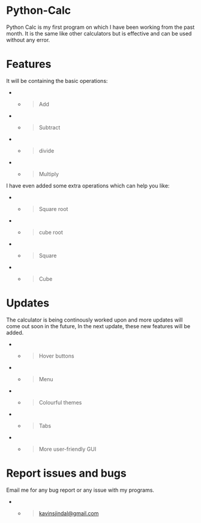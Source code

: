 # Python-Calc
Python Calc is my first program on which I have been working from the past month. It is the same like other calculators but is effective and can be used without any error. 

# Features

It will be containing the basic operations:

- - > Add
- - > Subtract
- - > divide
- - > Multiply

I have even added some extra operations which can help you like:

- - > Square root
- - > cube root
- - > Square
- - > Cube

# Updates

The calculator is being continously worked upon and more updates will come out soon in the future, 
In the next update, these new features will be added.

- - > Hover buttons
- - > Menu
- - > Colourful themes
- - > Tabs
- - > More user-friendly GUI

# Report issues and bugs

Email me for any bug report or any issue with my programs.
- - > kavinsjindal@gmail.com
